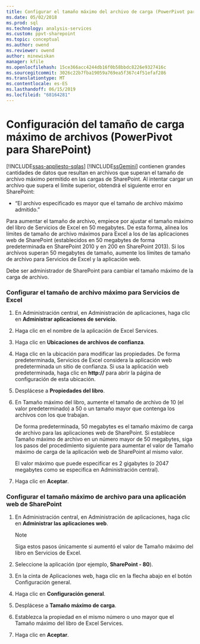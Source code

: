 ```yaml
---
title: Configurar el tamaño máximo del archivo de carga (PowerPivot para SharePoint) | Microsoft Docs
ms.date: 05/02/2018
ms.prod: sql
ms.technology: analysis-services
ms.custom: ppvt-sharepoint
ms.topic: conceptual
ms.author: owend
ms.reviewer: owend
author: minewiskan
manager: kfile
ms.openlocfilehash: 15ce366acc4244db16f0b58bbdc8226e9327416c
ms.sourcegitcommit: 3026c22b7fba19059a769ea5f367c4f51efaf286
ms.translationtype: MT
ms.contentlocale: es-ES
ms.lasthandoff: 06/15/2019
ms.locfileid: "68164281"
---
```

# <a name="configure-maximum-file-upload-size-power-pivot-for-sharepoint"></a>Configuración del tamaño de carga máximo de archivos (PowerPivot para SharePoint)
[!INCLUDE[ssas-appliesto-sqlas](../../includes/ssas-appliesto-sqlas.md)]
  [!INCLUDE[ssGemini](../../includes/ssgemini-md.md)] contienen grandes cantidades de datos que resultan en archivos que superan el tamaño de archivo máximo permitido en las cargas de SharePoint. Al intentar cargar un archivo que supera el límite superior, obtendrá el siguiente error en SharePoint:  
  
-   “El archivo especificado es mayor que el tamaño de archivo máximo admitido.”  
  
 Para aumentar el tamaño de archivo, empiece por ajustar el tamaño máximo del libro de Servicios de Excel en 50 megabytes. De esta forma, alinea los límites de tamaño de archivo máximos para Excel a los de las aplicaciones web de SharePoint (establecidos en 50 megabytes de forma predeterminada en SharePoint 2010 y en 200 en SharePoint 2013). Si los archivos superan 50 megabytes de tamaño, aumente los límites de tamaño de archivo para Servicios de Excel y la aplicación web.  
  
 Debe ser administrador de SharePoint para cambiar el tamaño máximo de la carga de archivo.  
  
### <a name="configure-maximum-file-size-for-excel-services"></a>Configurar el tamaño de archivo máximo para Servicios de Excel  
  
1.  En Administración central, en Administración de aplicaciones, haga clic en **Administrar aplicaciones de servicio**.  
  
2.  Haga clic en el nombre de la aplicación de Excel Services.  
  
3.  Haga clic en **Ubicaciones de archivos de confianza**.  
  
4.  Haga clic en la ubicación para modificar las propiedades. De forma predeterminada, Servicios de Excel considera la aplicación web predeterminada un sitio de confianza. Si usa la aplicación web predeterminada, haga clic en **http://** para abrir la página de configuración de esta ubicación.  
  
5.  Desplácese a **Propiedades del libro**.  
  
6.  En Tamaño máximo del libro, aumente el tamaño de archivo de 10 (el valor predeterminado) a 50 o un tamaño mayor que contenga los archivos con los que trabajan.  
  
     De forma predeterminada, 50 megabytes es el tamaño máximo de carga de archivo para las aplicaciones web de SharePoint. Si establece Tamaño máximo de archivo en un número mayor de 50 megabytes, siga los pasos del procedimiento siguiente para aumentar el valor de Tamaño máximo de carga de la aplicación web de SharePoint al mismo valor.  
  
     El valor máximo que puede especificar es 2 gigabytes (o 2047 megabytes como se especifica en Administración central).  
  
7.  Haga clic en **Aceptar**.  
  
### <a name="configure-maximum-file-size-for-a-sharepoint-web-application"></a>Configurar el tamaño máximo de archivo para una aplicación web de SharePoint  
  
1.  En Administración central, en Administración de aplicaciones, haga clic en **Administrar las aplicaciones web**.  
  
    > [!NOTE]  
    >  Siga estos pasos únicamente si aumentó el valor de Tamaño máximo del libro en Servicios de Excel.  
  
2.  Seleccione la aplicación (por ejemplo, **SharePoint - 80**).  
  
3.  En la cinta de Aplicaciones web, haga clic en la flecha abajo en el botón Configuración general.  
  
4.  Haga clic en **Configuración general**.  
  
5.  Desplácese a **Tamaño máximo de carga**.  
  
6.  Establezca la propiedad en el mismo número o uno mayor que el Tamaño máximo del libro de Excel Services.  
  
7.  Haga clic en **Aceptar**.  
  
  

